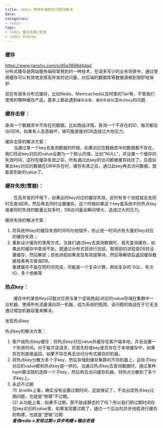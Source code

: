 ```yaml
---
title: redis 使用中遇到的问题及解决
date:
categories:
- redis
tags:
- redis 缓存击穿/失效
- redis 热点key
---
```


### 缓存  
https://www.jianshu.com/p/d5a3668d4dad  
分布式缓存是网站服务端经常用到的一种技术，在读多写少的业务场景中，通过使用缓存可以有效地支撑高并发的访问量，对后端的数据库等数据源做到很好地保护.  

现在有很多分布式缓存，比如Redis、Memcached以及阿里的Tair等，不管我们使用的哪种缓存产品，基本上都会遇到`缓存击穿`、`缓存失效`以及`热点key`的问题.  

### 缓存击穿：  
查询一个数据库中不存在的数据，比如商品详情，查询一个不存在的ID，每次都会访问DB，如果有人恶意破坏，很可能直接对DB造成过大地压力。

缓存击穿的解决方案：  
　　当通过某一个key去查询数据的时候，如果对应在数据库中的数据都不存在，我们将此key对应的value设置为一个默认的值，比如“NULL”，并设置一个缓存的失效时间，这时在缓存失效之前，所有通过此key的访问都被缓存挡住了。后面如果此key对应的数据在DB中存在时，缓存失效之后，通过此key再去访问数据，就能拿到新的value了。

### 缓存失效(雪崩)：
　　在高并发的环境下，如果此时key对应的缓存失效，此时有多个进程就会去同时去查询DB，然后再去同时设置缓存。这个时候如果这个key是系统中的热点key或者同时失效的数量比较多时，DB访问量会瞬间增大，造成过大的压力。

缓存失效的解决方案：
1. 将系统中key的缓存失效时间均匀地错开，防止统一时间点有大量的key对应的缓存失效；
2. 重新设计缓存的使用方式，当我们通过key去查询数据时，首先查询缓存，如果此时缓存中查询不到，就通过分布式锁进行加锁，取得锁的进程查DB并设置缓存，然后解锁；其他进程如果发现有锁就等待，然后等解锁后返回缓存数据或者再次查询DB。  
    重建缓存不能在短时间完成，可能是一个复杂计算，例如复杂的 SQL、多次 IO、多个依赖等

### 热点key：
　　缓存中的某些Key(可能对应用与某个促销商品)对应的value存储在集群中一台机器，使得所有流量涌向同一机器，成为系统的瓶颈，该问题的挑战在于它无法通过增加机器容量来解决。

发现热点key  

热点key的解决方案：  
1. 客户端热点key缓存：将热点key对应value并缓存在客户端本地，并且设置一个失效时间。对于每次读请求，将首先检查key是否存在于本地缓存中，如果存在则直接返回，如果不存在再去访问分布式缓存的机器。
2. 将热点key分散为多个子key，然后存储到缓存集群的不同机器上，这些子key对应的value都和热点key是一样的。当通过热点key去查询数据时，通过某种hash算法随机选择一个子key，然后再去访问缓存机器，将热点分散到了多个子key上。
3. 永远不过期  
    (1) 从redis上看，确实没有设置过期时间，这就保证了，不会出现热点key过期问题，也就是“物理”不过期。  
    (2) 从功能上看，如果不过期，那不就成静态的了吗？所以我们把过期时间存在key对应的value里，如果发现要过期了，通过一个后台的异步线程进行缓存的构建，也就是“逻辑”过期  
    ***查询redis->发现过期->异步构建->输出老值***
